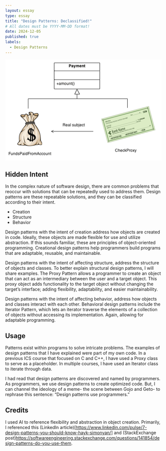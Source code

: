 ```yaml
---
layout: essay
type: essay
title: "Design Patterns: Declassified!"
# All dates must be YYYY-MM-DD format!
date: 2024-12-05
published: true
labels:
  - Design Patterns
---
```


<img width="900px" class="rounded float-start pe-4" src="../img/design-patterns/proxy_example.png">

## Hidden Intent

In the complex nature of software design, there are common problems that reoccur with solutions that can be repeatedly used to address them. Design patterns are these repeatable solutions, and they can be classified according to their intent.

* Creation
* Structure
* Behavior

Design patterns with the intent of creation address how objects are created in code. Ideally, these objects are made flexible for use and utilize abstraction. If this sounds familiar, these are principles of object-oriented programming. Creational design patterns help programmers build programs that are adaptable, reusable, and maintainable.

Design patterns with the intent of affecting structure, address the structure of objects and classes. To better explain structural design patterns, I will share examples. The Proxy Pattern allows a programmer to create an object that can act as an intermediary between the user and a target object. This proxy object adds functionality to the target object without changing the target’s interface; adding flexibility, adaptability, and easier maintainability.

Design patterns with the intent of affecting behavior, address how objects and classes interact with each other. Behavioral design patterns include the Iterator Pattern, which lets an iterator traverse the elements of a collection of objects without accessing its implementation. Again, allowing for adaptable programming.

## Usage

Patterns exist within programs to solve intricate problems. The examples of design patterns that I have explained were part of my own code. In a previous ICS course that focused on C and C++, I have used a Proxy class to serve as a placeholder. In multiple courses, I have used an Iterator class to iterate through data.

I had read that design patterns are discovered and named by programmers. As programmers, we use design patterns to create optimized code. But, I can channel the ideology of a meme- the scene between Gojo and Geto- to rephrase this sentence: “Design patterns use programmers.”

## Credits

I used AI to reference flexibility and abstraction in object creation. Primarily, I referenced this (LinkedIn article)[https://www.linkedin.com/pulse/7-design-patterns-you-should-know-hayk-simonyan/] and (StackExchange post)https://softwareengineering.stackexchange.com/questions/141854/design-patterns-do-you-use-them.
